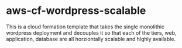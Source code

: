 # aws-cf-wordpress-scalable

This is a cloud formation template that takes the single monolithic wordpress deployment and decouples it so that each of the tiers, web, application, database are all horziontally scalable and highly available.
